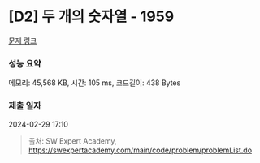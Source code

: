 # [D2] 두 개의 숫자열 - 1959 

[문제 링크](https://swexpertacademy.com/main/code/problem/problemDetail.do?contestProbId=AV5PpoFaAS4DFAUq) 

### 성능 요약

메모리: 45,568 KB, 시간: 105 ms, 코드길이: 438 Bytes

### 제출 일자

2024-02-29 17:10



> 출처: SW Expert Academy, https://swexpertacademy.com/main/code/problem/problemList.do